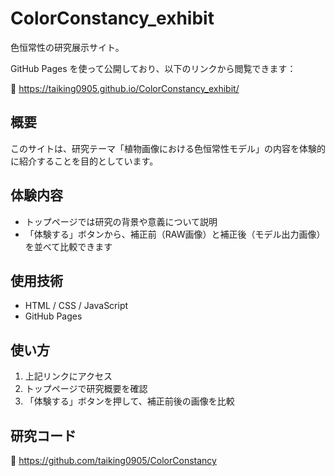 # ColorConstancy_exhibit

色恒常性の研究展示サイト。

GitHub Pages を使って公開しており、以下のリンクから閲覧できます：

🔗 https://taiking0905.github.io/ColorConstancy_exhibit/

## 概要

このサイトは、研究テーマ「植物画像における色恒常性モデル」の内容を体験的に紹介することを目的としています。

## 体験内容

- トップページでは研究の背景や意義について説明
- 「体験する」ボタンから、補正前（RAW画像）と補正後（モデル出力画像）を並べて比較できます

## 使用技術

- HTML / CSS / JavaScript
- GitHub Pages

## 使い方

1. 上記リンクにアクセス
2. トップページで研究概要を確認
3. 「体験する」ボタンを押して、補正前後の画像を比較

## 研究コード

🔗 https://github.com/taiking0905/ColorConstancy
